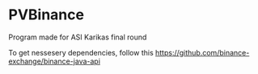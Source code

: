 # PVBinance
Program made for ASI Karikas final round

To get nessesery dependencies, follow this
https://github.com/binance-exchange/binance-java-api
